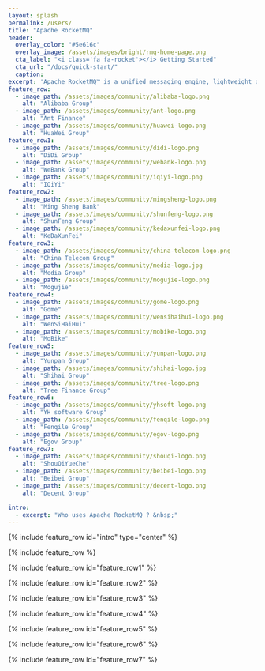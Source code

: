 ```yaml
---
layout: splash
permalink: /users/
title: "Apache RocketMQ"
header:
  overlay_color: "#5e616c"
  overlay_image: /assets/images/bright/rmq-home-page.png
  cta_label: "<i class='fa fa-rocket'></i> Getting Started"
  cta_url: "/docs/quick-start/"
  caption:
excerpt: 'Apache RocketMQ™ is a unified messaging engine, lightweight data processing platform.<br /> <small><a href="/release_notes/release-notes-4.8.0/">Latest release v4.8.0</a></small><br /><br /> {::nomarkdown}<iframe style="display: inline-block;" src="https://ghbtns.com/github-btn.html?user=apache&repo=rocketmq&type=star&count=true&size=large" frameborder="0" scrolling="0" width="160px" height="30px"></iframe> <iframe style="display: inline-block;" src="https://ghbtns.com/github-btn.html?user=apache&repo=rocketmq&type=fork&count=true&size=large" frameborder="0" scrolling="0" width="158px" height="30px"></iframe>{:/nomarkdown}'
feature_row:
  - image_path: /assets/images/community/alibaba-logo.png
    alt: "Alibaba Group"
  - image_path: /assets/images/community/ant-logo.png
    alt: "Ant Finance"
  - image_path: /assets/images/community/huawei-logo.png
    alt: "HuaWei Group"
feature_row1:
  - image_path: /assets/images/community/didi-logo.png
    alt: "DiDi Group"
  - image_path: /assets/images/community/webank-logo.png
    alt: "WeBank Group"
  - image_path: /assets/images/community/iqiyi-logo.png
    alt: "IQiYi"
feature_row2:
  - image_path: /assets/images/community/mingsheng-logo.png
    alt: "Ming Sheng Bank"
  - image_path: /assets/images/community/shunfeng-logo.png
    alt: "ShunFeng Group"
  - image_path: /assets/images/community/kedaxunfei-logo.png
    alt: "KeDaXunFei"
feature_row3:
  - image_path: /assets/images/community/china-telecom-logo.png
    alt: "China Telecom Group"
  - image_path: /assets/images/community/media-logo.jpg
    alt: "Media Group"
  - image_path: /assets/images/community/mogujie-logo.png
    alt: "Mogujie"
feature_row4:
  - image_path: /assets/images/community/gome-logo.png
    alt: "Gome"
  - image_path: /assets/images/community/wensihaihui-logo.png
    alt: "WenSiHaiHui"
  - image_path: /assets/images/community/mobike-logo.png
    alt: "MoBike"
feature_row5:
  - image_path: /assets/images/community/yunpan-logo.png
    alt: "Yunpan Group"
  - image_path: /assets/images/community/shihai-logo.jpg
    alt: "Shihai Group"
  - image_path: /assets/images/community/tree-logo.png
    alt: "Tree Finance Group"
feature_row6:
  - image_path: /assets/images/community/yhsoft-logo.png
    alt: "YH software Group"
  - image_path: /assets/images/community/fenqile-logo.png
    alt: "Fenqile Group"
  - image_path: /assets/images/community/egov-logo.png
    alt: "Egov Group"
feature_row7:
  - image_path: /assets/images/community/shouqi-logo.png
    alt: "ShouQiYueChe"
  - image_path: /assets/images/community/beibei-logo.png
    alt: "Beibei Group"
  - image_path: /assets/images/community/decent-logo.png
    alt: "Decent Group"

intro:
  - excerpt: "Who uses Apache RocketMQ ? &nbsp;"
---
```


{% include feature_row id="intro" type="center" %}

{% include feature_row %}

{% include feature_row id="feature_row1" %}

{% include feature_row id="feature_row2" %}

{% include feature_row id="feature_row3" %}

{% include feature_row id="feature_row4" %}

{% include feature_row id="feature_row5" %}

{% include feature_row id="feature_row6" %}

{% include feature_row id="feature_row7" %}